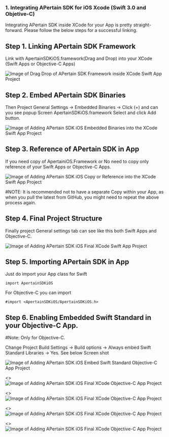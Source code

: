 ### 1. Integrating APertain SDK for iOS Xcode (Swift 3.0 and Objetive-C)

Integrating APertain SDK inside XCode for your App is pretty straight-forward. Please follow the below steps for a successful linking.

## Step 1. Linking APertain SDK Framework

Link with ApertainSDKiOS.framework(Drag and Drop) into your XCode (Swift Apps or Objective-C Apps)

![Image of Drag Drop of APertain SDK Framework inside XCode Swift App Project](./images/DragAndDrop.png)
	
## Step 2. Embed APertain SDK Binaries

Then Project General Settings -> Embedded Binaries -> Click (+) and can you see popup Screen  ApertainSDKiOS.framework Select and click Add button.

![Image of Adding APertain SDK iOS Embedded Binaries into the XCode Swift App Project](./images/EmbeddedBinaries.png)
	
## Step 3. Reference of APertain SDK in App

If you need copy of ApertainiOS.Framework or No need to copy only reference of your Swift Apps or Objective-C Apps. 

![Image of Adding APertain SDK iOS Copy or Reference into the XCode Swift App Project](./images/IfNeedCopy.png)

#NOTE: It is recommended not to have a separate Copy within your App, as when you pull the latest from GitHub, you might need to repeat the above process again.
	
## Step 4. Final Project Structure

Finally project General settings tab can see like this both Swift Apps and Objective-C.

![Image of Adding APertain SDK iOS Final XCode Swift App Project](./images/FinalStage.png)
	
## Step 5. Importing APertain SDK in App

Just do import your App class for Swift

	import ApertainSDKiOS

For Objective-C you can import 

	#import <ApertainSDKiOS/ApertainSDKiOS.h>

## Step 6. Enabling Embedded Swift Standard in your Objective-C App.

#Note: Only for Objective-C.

Change Project Build Settings -> Build options -> Always embed Swift Standard Libraries -> Yes. See below Screen shot

![Image of Adding APertain SDK iOS Embed Swift Standard Objective-C App Project](./images/EmbedBuildOption-ObjC.png)

<>![Image of Adding APertain SDK iOS Final XCode Objective-C App Project](./images/DragAndDrop-ObjC.png)

<>![Image of Adding APertain SDK iOS Final XCode Objective-C App Project](./images/EmbeddedBinaries-ObjC.png)

<>![Image of Adding APertain SDK iOS Final XCode Objective-C App Project](./images/IfNeedCopy-ObjC.png)

<>![Image of Adding APertain SDK iOS Final XCode Objective-C App Project](./images/FinalStage-ObjC.png)


